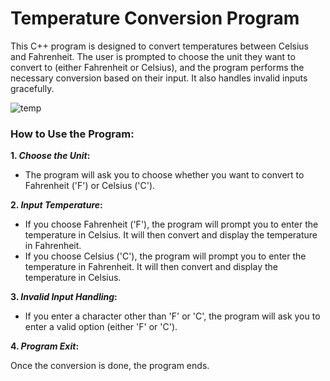 # **Temperature Conversion Program**

 This C++ program is designed to convert temperatures between Celsius and Fahrenheit. The user is prompted to choose the unit they want to convert to (either Fahrenheit or Celsius), and the program performs the necessary conversion based on their input. It also handles invalid inputs gracefully.

![temp](https://th.bing.com/th/id/R.2a2f489ab0b7e15c759ee0136927bfe0?rik=1kGObjLI8wBFVg&pid=ImgRaw&r=0)

### How to Use the Program:

**1. _Choose the Unit_:**

- The program will ask you to choose whether you want to convert to Fahrenheit ('F') or Celsius ('C').

**2. _Input Temperature_:**

- If you choose Fahrenheit ('F'), the program will prompt you to enter the temperature in Celsius. It will then convert and display the temperature in Fahrenheit.
- If you choose Celsius ('C'), the program will prompt you to enter the temperature in Fahrenheit. It will then convert and display the temperature in Celsius.

**3. _Invalid Input Handling_:**

- If you enter a character other than 'F' or 'C', the program will ask you to enter a valid option (either 'F' or 'C').

**4. _Program Exit_:**

Once the conversion is done, the program ends.